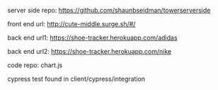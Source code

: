 server side repo: https://github.com/shaunbseidman/towerserverside

front end url: http://cute-middle.surge.sh/#/

back end url1: https://shoe-tracker.herokuapp.com/adidas

back end url2: https://shoe-tracker.herokuapp.com/nike

code repo: chart.js

cypress test found in client/cypress/integration
